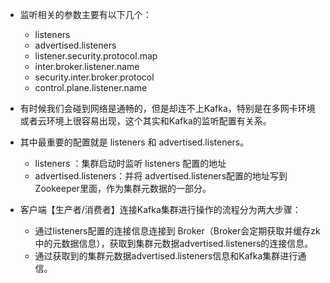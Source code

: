 - 监听相关的参数主要有以下几个：
  - listeners 
  - advertised.listeners
  - listener.security.protocol.map
  - inter.broker.listener.name
  - security.inter.broker.protocol
  - control.plane.listener.name



- 有时候我们会碰到网络是通畅的，但是却连不上Kafka，特别是在多网卡环境或者云环境上很容易出现，这个其实和Kafka的监听配置有关系。
- 其中最重要的配置就是 listeners 和 advertised.listeners。
  - listeners ：集群启动时监听 listeners 配置的地址
  - advertised.listeners：并将 advertised.listeners配置的地址写到 Zookeeper里面，作为集群元数据的一部分。
- 客户端【生产者/消费者】连接Kafka集群进行操作的流程分为两大步骤：
  - 通过listeners配置的连接信息连接到 Broker（Broker会定期获取并缓存zk中的元数据信息），获取到集群元数据advertised.listeners的连接信息。
  - 通过获取到的集群元数据advertised.listeners信息和Kafka集群进行通信。